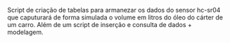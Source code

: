 Script de criação de tabelas para armanezar os dados do sensor hc-sr04 que caputurará de forma simulada o volume em litros do óleo do cárter de um carro. Além de um script de inserção e consulta de dados + modelagem.
